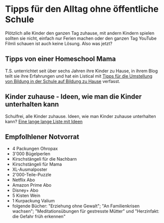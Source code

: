 # Tipps für den Alltag ohne öffentliche Schule

Plötzlich alle Kinder den ganzen Tag zuhause, mit andern Kindern spielen sollten sie nicht, einfach nur Ferien machen oder den ganzen Tag YouTube Filmli schauen ist auch keine Lösung. Also was jetzt?

## Tipps von einer Homeschool Mama

T.S. unterrichtet seit über sechs Jahren ihre Kinder zu Hause, in ihrem Blog teilt sie ihre 
Erfahrungen und hat ein Listical mit [Tipps
für die Umstellung von Bildung in der Schule auf Bildung zu Hause](https://swisshomeschoolfamily.org/2020/03/14/kinder-zu-hause-tipps-von-einer-homeschool-mama/)
verfasst.

## Kinder zuhause - Ideen, wie man die Kinder unterhalten kann

Schulfrei, alle Kinder zuhause. Ideen, wie man Kinder zuhause unterhalten kann? [Eine lange lange Liste mit Ideen]( https://www.mamasunplugged.ch/kinder-zuhause-ideen-wie-man-die-kinder-unterhalten-kann/?fbclid=IwAR2J_KqlFCqAszlWLsA-tN-HW3yEFlF8PhYFrJIKzaT71U81UrYs4O9huE0)

## Empfolhlener Notvorrat

* 4 Packungen Ohropax
* 3'000 Bügelperlen
* Kirschstängeli für die Nachbarn
* Kirschstängeli für Mama
* XL-Ausmalposter
* 2'000-Teile-Puzzle
* Netflix Abo
* Amazon Prime Abo
* Disney+ Abo
* 5 Kisten Wein
* 1 Kurpackung Valium
* folgende Bücher: "Erziehung ohne Gewalt"; "An Familienkrisen wachsen"; "Meditationsübungen für gestresste Mütter" und "Herzinfakt: die Gefahr früh erkennen" 
